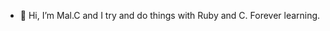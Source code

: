 - 👋 Hi, I’m Mal.C and I try and do things with Ruby and C. Forever learning.
<!--- - 👀 I’m interested in ...
- 🌱 I’m currently learning ...
- 💞️ I’m looking to collaborate on ...
- 📫 How to reach me ...


malcolm-content/malcolm-content is a ✨ special ✨ repository because its `README.md` (this file) appears on your GitHub profile.
You can click the Preview link to take a look at your changes.
--->
